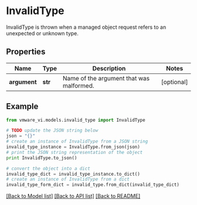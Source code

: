 # InvalidType

InvalidType is thrown when a managed object request refers to an unexpected or unknown type. 

## Properties
Name | Type | Description | Notes
------------ | ------------- | ------------- | -------------
**argument** | **str** | Name of the argument that was malformed.  | [optional] 

## Example

```python
from vmware_vi.models.invalid_type import InvalidType

# TODO update the JSON string below
json = "{}"
# create an instance of InvalidType from a JSON string
invalid_type_instance = InvalidType.from_json(json)
# print the JSON string representation of the object
print InvalidType.to_json()

# convert the object into a dict
invalid_type_dict = invalid_type_instance.to_dict()
# create an instance of InvalidType from a dict
invalid_type_form_dict = invalid_type.from_dict(invalid_type_dict)
```
[[Back to Model list]](../README.md#documentation-for-models) [[Back to API list]](../README.md#documentation-for-api-endpoints) [[Back to README]](../README.md)


